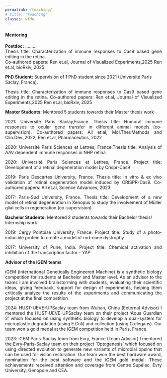 ```yaml
---
permalink: /teaching/
# title: "Teaching"
classes: wide
---
```


#### **Mentoring**
<p align="justify">
 <b>Postdoc:</b> .........<br>
 Thesis title: Characterization of immune  responses to Cas9 based gene editing in the retina. <br>
 Co-authored papers: Ren et.al, Journal of Visualized Experiments,2025 Ren et.al, bioRxiv, 2025
</p>
 

**PhD Student:** Supervision of 1 PhD student since 2021 (Université Paris Saclay, France). 
<p align="justify">Thesis title: Characterization of immune  responses to Cas9 based gene editing in the retina. Co-authored papers: Ren et.al, Journal of Visualized Experiments,2025 Ren et.al, bioRxiv, 2025</p>

**Master Students:** Mentored 5 students towards their Master thesis work
<p align="justify">2021: Université Paris Saclay,France. Thesis title: Humoral immune responses to ocular gene transfer in different animal models (co-supervision). Co-authored papers: Ail et.al, Mol.Ther.Methods and Clin.Dev.,2022, Ren et.al, Pharmaceutics, 2022</p>

<p align="justify">2020: Université Paris Sciences et Lettres, France.Thesis title: Analysis of AAV dependent immune responses in NHP retina</p>

<p align="justify">2020: Université Paris Sciences et Lettres, France. Project title: Development of a retinal degeneration model by Crispr-Cas9</p>

<p align="justify">2019: Paris Descartes University, France. Thesis title: In vitro & ex vivo validation of retinal degeneration model induced by CRISPR-Cas9. Co-authored papers: Ail et.al, Science Advances, 2023</p>

<p align="justify">2017: Paris-Sud University, France. Thesis title: Development of a new model of retinal degeneration in Xenopus to study the involvement of Müller glial cells in regeneration.(co-supervision)</p>
 
**Bachelor Students:** Mentored 2 students towards their Bachelor thesis/ Internship work
<p align="justify">2019: Cergy Pontoise University, France. Project title: Study of a photo-inducible protein to create a model of rod-cone dystrophy</p>

<p align="justify">2017: University of Pune, India. Project title: Chemical activation and inhibition of the transcription factor – YAP</p>

**Advisor of the iGEM teams**
<p align="justify">iGEM (international Genetically Engineered Machine) is a synthetic biology competition for students at Bachelor and Master level. As an advisor to the teams I am involved brainstorming with students, evaluating their scientific ideas, giving feedback, support for design of experiments, helping them critically analyze the results of the experiments and communicating the project at the final competition</p>

<p align="justify">2024: HUST-UEVE-UPSaclay team from Wuhan, China (External Advisor)
I mentored the HUST-UEVE-UPSaclay team on their project ‘Aqua Guardian 2’ which focused on using synthetic biology to develop a dual-system for microplastic degradation (using E.Coli) and collection (using C.elegans). Our team won a gold medal at the iGEM competition held in Paris, France.</p>

<p align="justify">2023: iGEM Paris-Saclay team from Evry, France (Team Advisor)
I mentored the Evry-Paris-Saclay team on their project ‘Optogenesis’ which focused on using directed evolution to generate new variants of microbial opsins that can be used for vision restoration. Our team won the best hardware award, nomination for the best software and the iGEM gold medal. These achievements received attention and coverage from Centre Supélec, Evry University, Genopole and CEA.</p>
